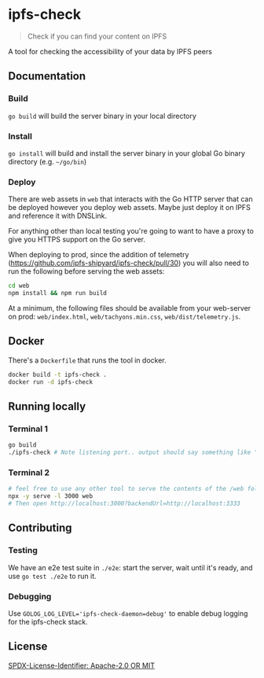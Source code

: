 # ipfs-check

> Check if you can find your content on IPFS

A tool for checking the accessibility of your data by IPFS peers

## Documentation

### Build

`go build` will build the server binary in your local directory

### Install

`go install` will build and install the server binary in your global Go binary directory (e.g. `~/go/bin`)

### Deploy

There are web assets in `web` that interacts with the Go HTTP server that can be deployed however you deploy web assets.
Maybe just deploy it on IPFS and reference it with DNSLink.

For anything other than local testing you're going to want to have a proxy to give you HTTPS support on the Go server.

When deploying to prod, since the addition of telemetry (<https://github.com/ipfs-shipyard/ipfs-check/pull/30>) you will also need to run the following before serving the web assets:

```bash
cd web
npm install && npm run build
```

At a minimum, the following files should be available from your web-server on prod: `web/index.html`, `web/tachyons.min.css`, `web/dist/telemetry.js`.

## Docker

There's a `Dockerfile` that runs the tool in docker.

```sh
docker build -t ipfs-check .
docker run -d ipfs-check
```

## Running locally

### Terminal 1

```bash
go build
./ipfs-check # Note listening port.. output should say something like "listening on [::]:3333"
```

### Terminal 2

```bash
# feel free to use any other tool to serve the contents of the /web folder (you can open the html file directly in your browser)
npx -y serve -l 3000 web
# Then open http://localhost:3000?backendUrl=http://localhost:3333
```

## Contributing

### Testing

We have an e2e test suite in `./e2e`: start the server, wait until it's ready,
and use `go test ./e2e` to run it.

### Debugging

Use `GOLOG_LOG_LEVEL='ipfs-check-daemon=debug'` to enable debug logging for the ipfs-check stack.

## License

[SPDX-License-Identifier: Apache-2.0 OR MIT](LICENSE.md)

